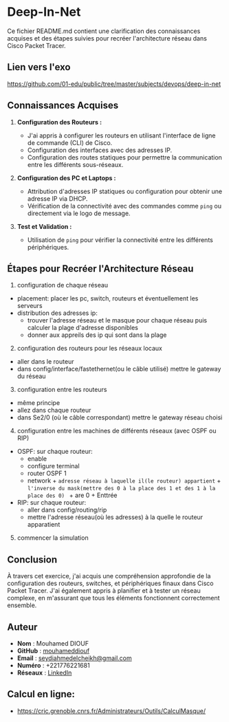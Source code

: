 # Deep-In-Net

Ce fichier README.md contient une clarification des connaissances acquises et des étapes suivies pour recréer l'architecture réseau dans Cisco Packet Tracer.

## Lien vers l'exo
https://github.com/01-edu/public/tree/master/subjects/devops/deep-in-net

## Connaissances Acquises

1. **Configuration des Routeurs :**
   - J'ai appris à configurer les routeurs en utilisant l'interface de ligne de commande (CLI) de Cisco.
   - Configuration des interfaces avec des adresses IP.
   - Configuration des routes statiques pour permettre la communication entre les différents sous-réseaux.

2. **Configuration des PC et Laptops :**
   - Attribution d'adresses IP statiques ou configuration pour obtenir une adresse IP via DHCP.
   - Vérification de la connectivité avec des commandes comme `ping` ou directement via le logo de message.

3. **Test et Validation :**
   - Utilisation de `ping` pour vérifier la connectivité entre les différents périphériques.

## Étapes pour Recréer l'Architecture Réseau
1) configuration de chaque réseau 
- placement: placer les pc, switch, routeurs et éventuellement les serveurs
- distribution des adresses ip:
   - trouver l'adresse réseau et le masque pour chaque réseau puis calculer la plage d'adresse disponibles
   - donner aux appreils des ip qui sont dans la plage

2) configuration des routeurs pour les réseaux locaux
- aller dans le routeur
- dans config/interface/fastethernet(ou le câble utilisé) mettre le gateway du réseau

3) configuration entre les routeurs
- même principe
- allez dans chaque routeur
- dans Se2/0 (où le câble correspondant) mettre le gateway réseau choisi

4) configuration entre les machines de différents réseaux (avec OSPF ou RIP)
- OSPF: sur chaque routeur:
   - enable
   - configure terminal
   - router OSPF 1
   - network + ```adresse réseau à laquelle il(le routeur) appartient``` + ```l'inverse du mask(mettre des 0 à la place des 1 et des 1 à la place des 0) ``` + are 0 + Enttrée
- RIP: sur chaque routeur:
   - aller dans config/routing/rip
   - mettre l'adresse réseau(où les adresses) à la quelle le routeur apparatient

5) commencer la simulation

## Conclusion

À travers cet exercice, j'ai acquis une compréhension approfondie de la configuration des routeurs, switches, et périphériques finaux dans Cisco Packet Tracer. J'ai également appris à planifier et à tester un réseau complexe, en m'assurant que tous les éléments fonctionnent correctement ensemble.

## Auteur
- **Nom** : Mouhamed DIOUF
- **GitHub** : [mouhameddiouf](https://github.com/seydi-ahmed)
- **Email** : seydiahmedelcheikh@gmail.com
- **Numéro** : +221776221681
- **Réseaux** : [LinkedIn](https://linkedin.com/in/mouhamed-diouf-435207174)

## Calcul en ligne:
- https://cric.grenoble.cnrs.fr/Administrateurs/Outils/CalculMasque/
